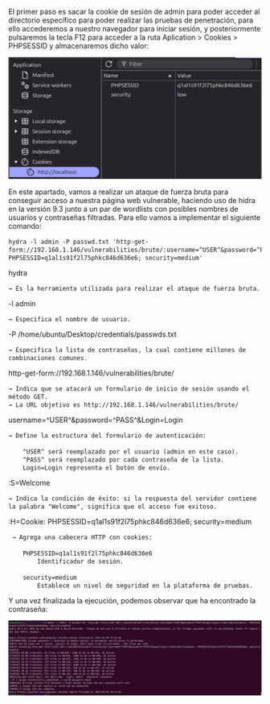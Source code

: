 El primer paso es sacar la cookie de sesión de admin para poder acceder al directorio específico para poder realizar las pruebas de penetración, para ello accederemos a nuestro navegador para iniciar sesión, y posteriormente pulsaremos la tecla F12 para acceder a la ruta Aplication > Cookies > PHPSESSID y almacenaremos dicho valor:

![ImageDownload](./images/2.1.1_cookie.png)

En este apartado, vamos a realizar un ataque de fuerza bruta para conseguir acceso a nuestra página web vulnerable, haciendo uso de hidra en la versión 9.3 junto a un par de wordlists con posibles nombres de usuarios y contraseñas filtradas. Para ello vamos a implementar el siguiente comando:


    hydra -l admin -P passwd.txt 'http-get-form://192.168.1.146/vulnerabilities/brute/:username=^USER^&password=^PASS^&Login=Login:S=Welcome:H=Cookie\: PHPSESSID=q1al1s91f2l75phkc846d636e6; security=medium'


hydra
    
    → Es la herramienta utilizada para realizar el ataque de fuerza bruta.

-l admin
    
    → Especifica el nombre de usuario.

-P /home/ubuntu/Desktop/credentials/passwds.txt
    
    → Especifica la lista de contraseñas, la cual contiene millones de combinaciones comunes.

http-get-form://192.168.1.146/vulnerabilities/brute/

    → Indica que se atacará un formulario de inicio de sesión usando el método GET.
    → La URL objetivo es http://192.168.1.146/vulnerabilities/brute/ 

username=^USER^&password=^PASS^&Login=Login
    
    → Define la estructura del formulario de autenticación:

        ^USER^ será reemplazado por el usuario (admin en este caso).
        ^PASS^ será reemplazado por cada contraseña de la lista.
        Login=Login representa el botón de envío.

:S=Welcome
    
    → Indica la condición de éxito: si la respuesta del servidor contiene la palabra "Welcome", significa que el acceso fue exitoso.

:H=Cookie\: PHPSESSID=q1al1s91f2l75phkc846d636e6; security=medium
   
     → Agrega una cabecera HTTP con cookies:

        PHPSESSID=q1al1s91f2l75phkc846d636e6 
            Identificador de sesión.
    
        security=medium 
            Establece un nivel de seguridad en la plataforma de pruebas.


Y una vez finalizada la ejecución, podemos observar que ha encontrado la contraseña:

![ImageDownload](./images/2.1.2_FinEjecucion.png)
